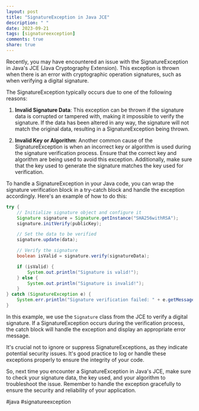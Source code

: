 ```yaml
---
layout: post
title: "SignatureException in Java JCE"
description: " "
date: 2023-09-21
tags: [signatureexception]
comments: true
share: true
---
```


Recently, you may have encountered an issue with the SignatureException in Java's JCE (Java Cryptography Extension). This exception is thrown when there is an error with cryptographic operation signatures, such as when verifying a digital signature.

The SignatureException typically occurs due to one of the following reasons:

1. **Invalid Signature Data**: This exception can be thrown if the signature data is corrupted or tampered with, making it impossible to verify the signature. If the data has been altered in any way, the signature will not match the original data, resulting in a SignatureException being thrown.

2. **Invalid Key or Algorithm**: Another common cause of the SignatureException is when an incorrect key or algorithm is used during the signature verification process. Ensure that the correct key and algorithm are being used to avoid this exception. Additionally, make sure that the key used to generate the signature matches the key used for verification.

To handle a SignatureException in your Java code, you can wrap the signature verification block in a try-catch block and handle the exception accordingly. Here's an example of how to do this:

```java
try {
    // Initialize signature object and configure it
    Signature signature = Signature.getInstance("SHA256withRSA");
    signature.initVerify(publicKey);

    // Set the data to be verified
    signature.update(data);

    // Verify the signature
    boolean isValid = signature.verify(signatureData);

    if (isValid) {
        System.out.println("Signature is valid!");
    } else {
        System.out.println("Signature is invalid!");
    }
} catch (SignatureException e) {
    System.err.println("Signature verification failed: " + e.getMessage());
}
```

In this example, we use the `Signature` class from the JCE to verify a digital signature. If a SignatureException occurs during the verification process, the catch block will handle the exception and display an appropriate error message.

It's crucial not to ignore or suppress SignatureExceptions, as they indicate potential security issues. It's good practice to log or handle these exceptions properly to ensure the integrity of your code.

So, next time you encounter a SignatureException in Java's JCE, make sure to check your signature data, the key used, and your algorithm to troubleshoot the issue. Remember to handle the exception gracefully to ensure the security and reliability of your application.

#java #signatureexception